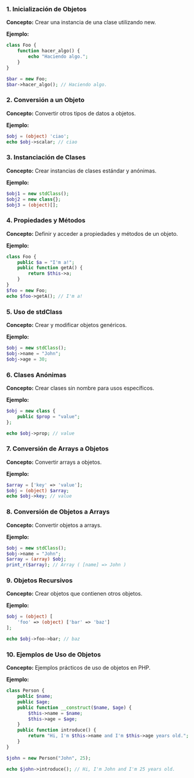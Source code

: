 ### 1. Inicialización de Objetos

**Concepto:** Crear una instancia de una clase utilizando new.

**Ejemplo:**

```php
class Foo {
    function hacer_algo() {
        echo "Haciendo algo.";
    }
}

$bar = new Foo;
$bar->hacer_algo(); // Haciendo algo.
```

### 2. Conversión a un Objeto

**Concepto:** Convertir otros tipos de datos a objetos.

**Ejemplo:**

```php
$obj = (object) 'ciao';
echo $obj->scalar; // ciao
```

### 3. Instanciación de Clases

**Concepto:** Crear instancias de clases estándar y anónimas.

**Ejemplo:**

```php
$obj1 = new stdClass();
$obj2 = new class{};
$obj3 = (object)[];
```

### 4. Propiedades y Métodos

**Concepto:** Definir y acceder a propiedades y métodos de un objeto.

**Ejemplo:**

```php
class Foo {
    public $a = "I'm a!";
    public function getA() {
        return $this->a;
    }
}
$foo = new Foo;
echo $foo->getA(); // I'm a!
```

### 5. Uso de stdClass

**Concepto:** Crear y modificar objetos genéricos.

**Ejemplo:**

```php
$obj = new stdClass();
$obj->name = "John";
$obj->age = 30;
```

### 6. Clases Anónimas

**Concepto:** Crear clases sin nombre para usos específicos.

**Ejemplo:**

```php
$obj = new class {
    public $prop = "value";
};

echo $obj->prop; // value
```

### 7. Conversión de Arrays a Objetos

**Concepto:** Convertir arrays a objetos.

**Ejemplo:**

```php
$array = ['key' => 'value'];
$obj = (object) $array;
echo $obj->key; // value
```

### 8. Conversión de Objetos a Arrays

**Concepto:** Convertir objetos a arrays.

**Ejemplo:**

```php
$obj = new stdClass();
$obj->name = "John";
$array = (array) $obj;
print_r($array); // Array ( [name] => John )
```

### 9. Objetos Recursivos

**Concepto:** Crear objetos que contienen otros objetos.

**Ejemplo:**

```php
$obj = (object) [
    'foo' => (object) ['bar' => 'baz']
];

echo $obj->foo->bar; // baz
```

### 10. Ejemplos de Uso de Objetos

**Concepto:** Ejemplos prácticos de uso de objetos en PHP.

**Ejemplo:**

```php
class Person {
    public $name;
    public $age;
    public function __construct($name, $age) {
        $this->name = $name;
        $this->age = $age;
    }
    public function introduce() {
        return "Hi, I'm $this->name and I'm $this->age years old.";
    }
}

$john = new Person("John", 25);

echo $john->introduce(); // Hi, I'm John and I'm 25 years old.
```
